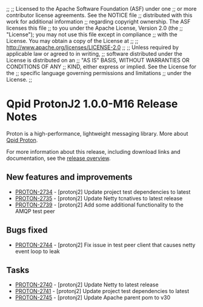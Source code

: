 ;;
;; Licensed to the Apache Software Foundation (ASF) under one
;; or more contributor license agreements.  See the NOTICE file
;; distributed with this work for additional information
;; regarding copyright ownership.  The ASF licenses this file
;; to you under the Apache License, Version 2.0 (the
;; "License"); you may not use this file except in compliance
;; with the License.  You may obtain a copy of the License at
;;
;;   http://www.apache.org/licenses/LICENSE-2.0
;;
;; Unless required by applicable law or agreed to in writing,
;; software distributed under the License is distributed on an
;; "AS IS" BASIS, WITHOUT WARRANTIES OR CONDITIONS OF ANY
;; KIND, either express or implied.  See the License for the
;; specific language governing permissions and limitations
;; under the License.
;;

# Qpid ProtonJ2 1.0.0-M16 Release Notes

Proton is a high-performance, lightweight messaging library. More
about [Qpid Proton]({{site_url}}/proton/index.html).

For more information about this release, including download links and
documentation, see the [release overview](index.html).


## New features and improvements

 - [PROTON-2734](https://issues.apache.org/jira/browse/PROTON-2734) - [protonj2] Update project test dependencies to latest
 - [PROTON-2735](https://issues.apache.org/jira/browse/PROTON-2735) - [protonj2] Update Netty tcnatives to latest release
 - [PROTON-2739](https://issues.apache.org/jira/browse/PROTON-2739) - [protonj2] Add some additional functionality to the AMQP test peer

## Bugs fixed

 - [PROTON-2744](https://issues.apache.org/jira/browse/PROTON-2744) - [protonj2] Fix issue in test peer client that causes netty event loop to leak

## Tasks

 - [PROTON-2740](https://issues.apache.org/jira/browse/PROTON-2740) - [protonj2] Update Netty to latest release
 - [PROTON-2741](https://issues.apache.org/jira/browse/PROTON-2741) - [protonj2] Update project test dependencies to latest
 - [PROTON-2745](https://issues.apache.org/jira/browse/PROTON-2745) - [protonj2] Update Apache parent pom to v30